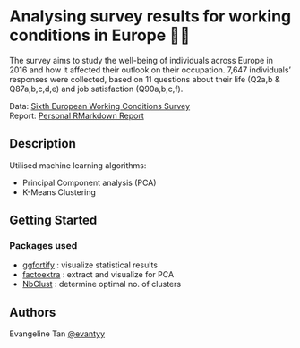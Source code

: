 # Analysing survey results for working conditions in Europe 👩‍💼

The survey aims to study the well-being of individuals across Europe in 2016 and how it affected their outlook on their occupation. 7,647 individuals’ responses were collected, based on 11 questions about their life (Q2a,b & Q87a,b,c,d,e) and job satisfaction (Q90a,b,c,f).

Data: [Sixth European Working Conditions Survey](https://www.eurofound.europa.eu/publications/report/2016/working-conditions/sixth-european-working-conditions-survey-overview-report) <br>
Report: [Personal RMarkdown Report](https://evantyy.github.io/survey-analysis/)

## Description

Utilised machine learning algorithms:
- Principal Component analysis (PCA)
- K-Means Clustering

## Getting Started

### Packages used

* [ggfortify](https://cran.r-project.org/web/packages/ggfortify/ggfortify.pdf) : visualize statistical results
* [factoextra](https://cloud.r-project.org/web/packages/factoextra/factoextra.pdf) : extract and visualize for PCA
* [NbClust](https://cran.r-project.org/web/packages/NbClust/NbClust.pdf) : determine optimal no. of clusters


## Authors

Evangeline Tan
[@evantyy](https://github.com/evantyy)
